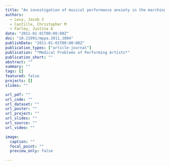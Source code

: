 ```yaml
---
title: "An investigation of musical performance anxiety in the marching arts"
authors:
  - Levy, Jacob J
  - Castille, Christopher M
  - Farley, Justina A
date: "2011-01-01T00:00:00Z"
doi: "10.21091/mppa.2011.1004"
publishDate: "2011-01-01T00:00:00Z"
publication_types: ["article-journal"]
publication: "*Medical Problems of Performing Artists*"
publication_short: ""
abstract: ""
summary: ""
tags: []
featured: false
projects: []
slides: ""

url_pdf: ""
url_code: ""
url_dataset: ""
url_poster: ""
url_project: ""
url_slides: ""
url_source: ""
url_video: ""

image:
  caption: ""
  focal_point: ""
  preview_only: false

---
```

